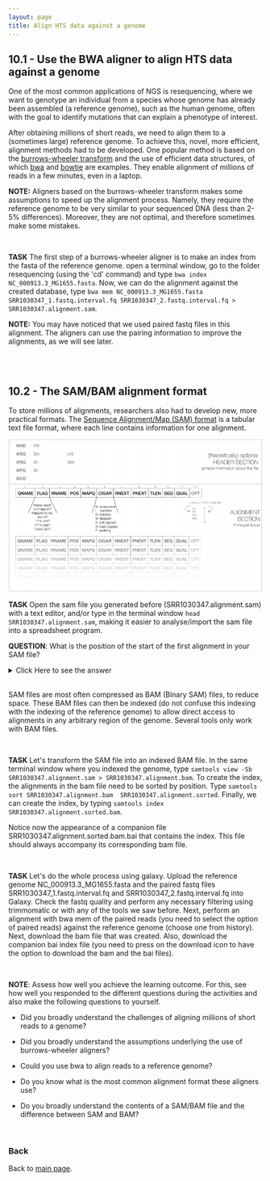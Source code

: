 ```yaml
---
layout: page
title: Align HTS data against a genome
---
```


## <a id="L10.1">10.1 - Use the BWA aligner to align HTS data against a genome</a>

One of the most common applications of NGS is resequencing, where we want to genotype an individual from a species whose genome has already been assembled (a reference genome), such as the human genome, often with the goal to identify mutations that can explain a phenotype of interest.

After obtaining millions of short reads, we need to align them to a (sometimes large) reference genome. To achieve this, novel, more efficient, alignment methods had to be developed. One popular method is based on the [burrows-wheeler transform](https://en.wikipedia.org/wiki/Burrows%E2%80%93Wheeler_transform) and the use of efficient data structures, of which [bwa](http://bio-bwa.sourceforge.net/) and [bowtie](http://bowtie-bio.sourceforge.net/index.shtml) are examples. They enable alignment of millions of reads in a few minutes, even in a laptop.

**NOTE:** Aligners based on the burrows-wheeler transform makes some assumptions to speed up the alignment process. Namely, they require the reference genome to be very similar to your sequenced DNA (less than 2-5% differences). Moreover, they are not optimal, and therefore sometimes make some mistakes.

<br/>

**TASK** The first step of a burrows-wheeler aligner is to make an index from the fasta of the reference genome. open a terminal window, go to the folder resequencing (using the 'cd' command) and type `bwa index NC_000913.3_MG1655.fasta`. Now, we can do the alignment against the created database, type `bwa mem NC_000913.3_MG1655.fasta SRR1030347_1.fastq.interval.fq SRR1030347_2.fastq.interval.fq > SRR1030347.alignment.sam`.

**NOTE:** You may have noticed that we used paired fastq files in this alignment. The aligners can use the pairing information to improve the alignments, as we will see later.

<br/>
<br/>

## <a id="L10.2">10.2 - The SAM/BAM alignment format</a>

To store millions of alignments, researchers also had to develop new, more practical formats. The [Sequence Alignment/Map (SAM) format](https://samtools.github.io/hts-specs/SAMv1.pdf) is a tabular text file format, where each line contains information for one alignment.
 
![SAM Structure](./Images/L10/bam_structure.png) 

**TASK** Open the sam file you generated before (SRR1030347.alignment.sam) with a text editor, and/or type in the terminal window `head SRR1030347.alignment.sam`, making it easier to analyse/import the sam file into a spreadsheet program.

**QUESTION**: What is the position of the start of the first alignment in your SAM file?  
<details><summary>Click Here to see the answer</summary>
	Read SRR1030347.285 aligns starting in position 14 (information in the 4th column of the SAM).
</details>
<br/>

SAM files are most often compressed as BAM (Binary SAM) files, to reduce space. These BAM files can then be indexed (do not confuse this indexing with the indexing of the reference genome) to allow direct access to alignments in any arbitrary region of the genome. Several tools only work with BAM files.

<br/>

**TASK** Let's transform the SAM file into an indexed BAM file. In the same terminal window where you indexed the genome, type `samtools view -Sb SRR1030347.alignment.sam > SRR1030347.alignment.bam`. To create the index, the alignments in the bam file need to be sorted by position. Type `samtools sort SRR1030347.alignment.bam  SRR1030347.alignment.sorted`. Finally, we can create the index, by typing `samtools index SRR1030347.alignment.sorted.bam`.
    
Notice now the appearance of a companion file SRR1030347.alignment.sorted.bam.bai that contains the index. This file should always accompany its corresponding bam file.

<br/>

**TASK** Let's do the whole process using galaxy. Upload the reference genome NC_000913.3_MG1655.fasta and the paired fastq files SRR1030347_1.fastq.interval.fq and SRR1030347_2.fastq.interval.fq into Galaxy. Check the fastq quality and perform any necessary filtering using trimmomatic or with any of the tools we saw before. Next, perform an alignment with bwa mem of the paired reads (you need to select the option of paired reads) against the reference genome (choose one from history). Next, download the bam file that was created. Also, download the companion bai index file (you need to press on the download icon to have the option to download the bam and the bai files). 

<br/>

**NOTE**: Assess how well you achieve the learning outcome. For this, see how well you responded to the different questions during the activities and also make the following questions to yourself.

* Did you broadly understand the challenges of aligning millions of short reads to a genome? 

* Did you broadly understand the assumptions underlying the use of burrows-wheeler aligners?

* Could you use bwa to align reads to a reference genome? 

* Do you know what is the most common alignment format these aligners use? 

* Do you broadly understand the contents of a SAM/BAM file and the difference between SAM and BAM? 

<br/>

### Back

Back to [main page](../index.md).
